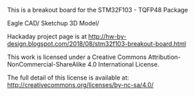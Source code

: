 This is a breakout board for the STM32F103 - TQFP48 Package

Eagle CAD/
Sketchup 3D Model/

Hackaday project page is at 
http://hw-by-design.blogspot.com/2018/08/stm32f103-breakout-board.html

This work is licensed under a Creative Commons Attribution-
NonCommercial-ShareAlike 4.0 International License.

The full detail of this license is available at: 
http://creativecommons.org/licenses/by-nc-sa/4.0/

